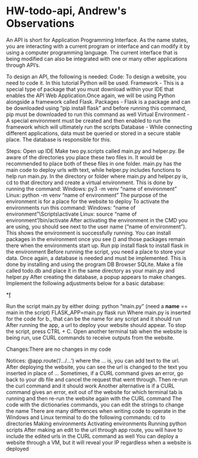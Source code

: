 # HW-todo-api, Andrew's Observations

An API is short for Application Programming Interface. As the name states, you are interacting with a current program or interface and can modify it by using a computer programming language. The current interface that is being modified can also be integrated with one or many other applications through API’s.

To design an API, the following is needed:
Code: To design a website, you need to code it. In this tutorial Python will be used.
Framework - This is a special type of package that you must download within your IDE that enables the API Web Application.Once again, we will be using Python alongside a framework called Flask. 
Packages - Flask is a package and can be downloaded using “pip install flask” and before running this command, pip must be downloaded to run this command as well
Virtual Environment - A special environment must be created and then enabled to run the framework which will ultimately run the scripts 
Database - While connecting different applications, data must be queried or stored in a secure stable place. The database is responsible for this. 

Steps:
Open up IDE 
Make two py.scripts called main.py and helper.py. Be aware of the directories you place these two files in. It would be recommended to place both of these files in one folder. main.py has the main code to deploy urls with text, while helper.py includes functions to help run main.py. 
In the directory or folder where main.py and helper.py is, cd to that directory and create a virtual environment. This is done by running the command: 
Windows: py3 -m venv “name of environment”
Linux: python -m venv “name of environment”
	The purpose of the environment is for a place for the website to deploy 
To activate the environments run this command:
Windows: “name of environment”\Scripts\activate
Linux: source “name of environment”/bin/activate
After activating the environment in the CMD you are using, you should see next to the user name (“name of environment”). This shows the environment is successfully running. 
You can install packages in the environment once you see () and those packages remain there when the environments start up. Run pip install flask to install flask in the environment
Before running the script, you need a place to store your data. Once again, a database is needed and must be implemented. This is done by installing and using the program DB Browser SQLite.
Make a file called todo.db and place it in the same directory as your main.py and helper.py
After creating the database, a popup appears to make changes. Implement the following adjustments below for a basic database:

*[f](https://user-images.githubusercontent.com/65320854/131421777-d1fe7d2a-8b0b-461a-b76d-f5ad7dfa3e3c.PNG)

 
Run the script main.py by either doing:
python “main.py” (need a __name__ == main in the script)
FLASK_APP=main.py flask run
Where main.py is inserted for the code for b., that can be the name for any script and it should run
After running the app, a url to deploy your website should appear. To stop the script, press CTRL + C. 
Open another terminal tab when the website is being run, use CURL commands to receive outputs from the website.  

Changes:There are no changes in my code

Notices:
@app.route(‘/.../...’) where the … is, you can add text to the url. After deploying the website, you can see the url is changed to the text you inserted in place of …
Sometimes, if a CURL command gives an error, go back to your db file and cancel the request that went through. Then re-run the curl command and it should work 
Another alternative is if a CURL command gives an error, exit out of the website for which terminal tab is running and then re-run the website again with the CURL command
The code with the dictionaries commands, you can edit the strings to change the name
There are many differences when writing code to operate in the Windows and Linux terminal to do the following commands:
cd to directories
Making environments
Activating environments
Running python scripts 
After making an edit to the url through app route, you will have to include the edited urls in the CURL command as well
You can deploy a website through a VM, but it will reveal your IP regardless when a website is deployed


